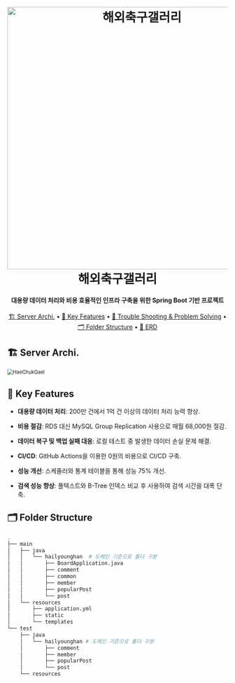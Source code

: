 <h1 align="center">
  <br>
<img src="https://image.fmkorea.com/files/attach/new2/20220531/486616/51839/4676868775/5d8562fb2170d0d7556909e9e838ec02.jpg" alt="해외축구갤러리" width="600">
  <br>
  해외축구갤러리
  <br>
</h1>

<h4 align="center">대용량 데이터 처리와 비용 효율적인 인프라 구축을 위한 Spring Boot 기반 프로젝트</h4>

<p align="center">
  <a href="#🏗️ Server Archi.">🏗️ Server Archi.</a> •
  <a href="#🔑 Key Features">🔑 Key Features</a> •
  <a href="#👿 Trouble Shooting & Problem Solving">👿 Trouble Shooting & Problem Solving</a> •
  <a href="#🗂️ Folder Structure">🗂️ Folder Structure</a> •
  <a href="#💽 ERD">💽 ERD</a>
</p>




## 🏗️ Server Archi.

<img src="/Users/xpmxf4/Downloads/HaeChukGael.jpg" alt="HaeChukGael" style="zoom:80%;" />

## 🔑 Key Features

- **대용량 데이터 처리**: 200만 건에서 1억 건 이상의 데이터 처리 능력 향상.

- **비용 절감**: RDS 대신 MySQL Group Replication 사용으로 매월 68,000원 절감.

- **데이터 복구 및 백업 실패 대응**: 로컬 테스트 중 발생한 데이터 손실 문제 해결.

- **CI/CD**: GitHub Actions을 이용한 0원의 비용으로 CI/CD 구축.

- **성능 개선**: 스케줄러와 통계 테이블을 통해 성능 75% 개선.

- **검색 성능 향상**: 풀텍스트와 B-Tree 인덱스 비교 후 사용하여 검색 시간을 대폭 단축.



## 🗂️ Folder Structure

  ```bash
  .
  ├── main
  │   ├── java
  │   │   └── hailyounghan  # 도메인 기준으로 폴더 구분
  │   │       ├── BoardApplication.java
  │   │       ├── comment
  │   │       ├── common
  │   │       ├── member
  │   │       ├── popularPost
  │   │       └── post
  │   └── resources
  │       ├── application.yml
  │       ├── static
  │       └── templates
  └── test
      ├── java
      │   └── hailyounghan # 도메인 기준으로 폴더 구분
      │       ├── comment
      │       ├── member
      │       ├── popularPost
      │       └── post
      └── resources
  ```